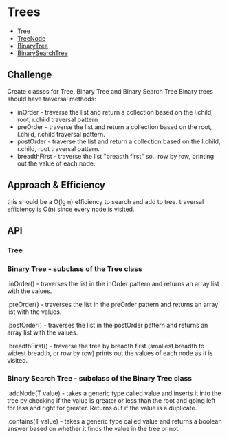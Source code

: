 # Trees
- [Tree](../src/main/java/code/challenges/tree/Tree.java)
- [TreeNode](../src/main/java/code/challenges/tree/TreeNode.java)
- [BinaryTree](../src/main/java/code/challenges/tree/BinaryTree.java)
- [BinarySearchTree](../src/main/java/code/challenges/tree/BinarySearchTree.java)

## Challenge
Create classes for Tree, Binary Tree and Binary Search Tree
Binary trees should have traversal methods: 
- inOrder - traverse the list and return a collection based on the l.child, root, r.child traversal pattern
- preOrder - traverse the list and return a collection based on the root, l.child, r.child traversal pattern.
- postOrder - traverse the list and return a collection based on the l.child, r.child, root traversal pattern.
- breadthFirst - traverse the list "breadth first" so.. row by row, printing out the value of each node.




## Approach & Efficiency
this should be a O(lg n) efficiency to search and add to tree.
traversal efficiency is O(n) since every node is visited.


## API

### Tree

### Binary Tree - subclass of the Tree class

.inOrder() - traverses the list in the inOrder pattern and returns an array list with the values.

.preOrder() - traverses the list in the preOrder pattern and returns an array list with the values.

.postOrder() - traverses the list in the postOrder pattern and returns an array list with the values.

.breadthFirst() - traverse the tree by breadth first (smallest breadth to widest breadth, or row by row) prints out the values of each node as it is visited.


### Binary Search Tree - subclass of the Binary Tree class

.addNode(T value) - takes a generic type called value and inserts it into the tree by checking if the value is greater or less than the root and going left for less and right for greater. Returns out if the value is a duplicate.

.contains(T value) - takes a generic type called value and returns a boolean answer based on whether it finds the value in the tree or not.

